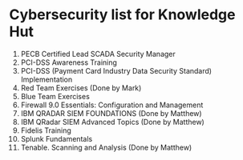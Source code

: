 # Cybersecurity list for Knowledge Hut

1. PECB Certified Lead SCADA Security Manager
1. PCI-DSS Awareness Training
1. PCI-DSS (Payment Card Industry Data Security Standard) Implementation
1. Red Team Exercises (Done by Mark)
1. Blue Team Exercises
1. Firewall 9.0 Essentials: Configuration and Management
1. IBM QRADAR SIEM FOUNDATIONS (Done by Matthew)
1. IBM QRadar SIEM Advanced Topics (Done by Matthew)
1. Fidelis Training
1. Splunk Fundamentals
1. Tenable. Scanning and Analysis (Done by Matthew)
